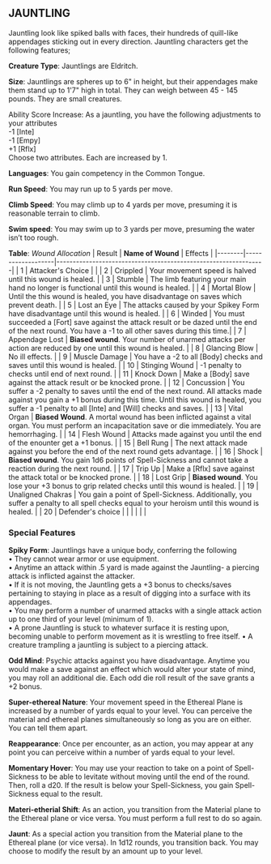 ## JAUNTLING
Jauntling look like spiked balls with faces, their hundreds of quill-like appendages sticking out in every direction. Jauntling characters get the following features;

**Creature Type**: Jauntlings are Eldritch.

**Size**: Jauntlings are spheres up to 6" in height, but their appendages make them stand up to 1'7" high in total. They can weigh between 45 - 145 pounds. They are small creatures.

Ability Score Increase: As a jauntling, you have the following adjustments to your attributes  
-1 [Inte]  
-1 [Empy]  
+1 [Rflx]  
Choose two attributes. Each are increased by 1.

**Languages**: You gain competency in the Common Tongue.

**Run Speed**: You may run up to 5 yards per move.

**Climb Speed**: You may climb up to 4 yards per move, presuming it is reasonable terrain to climb.

**Swim speed**: You may swim up to 3 yards per move, presuming the water isn’t too rough.

**Table**: *Wound Allocation*
| Result | **Name of Wound** | Effects                                                        |
|--------|-------------------|----------------------------------------------------------------|
|   1    | Attacker's Choice |                                                                |
|   2    | Crippled          | Your movement speed is halved until this wound is healed.      |
|   3    | Stumble      | The limb featuring your main hand no longer is functional until this wound is healed. |
|   4    | Mortal Blow       | Until the this wound is healed, you have disadvantage on saves which prevent death. |
|   5    | Lost an Eye       | The attacks caused by your Spikey Form have disadvantage until this wound is healed. |
|   6    | Winded            | You must succeeded a [Fort] save against the attack result or be dazed until the end of the next round. You have a -1 to all other saves during this time.|
|   7    | Appendage Lost | **Biased wound**. Your number of unarmed attacks per action are reduced by one until this wound is healed. |
|   8    | Glancing Blow     | No ill effects.                                     |
|   9    | Muscle Damage     | You have a -2 to all [Body] checks and saves until this wound is healed. |
|   10   | Stinging Wound    | -1 penalty to checks until end of next round. |
|   11   | Knock Down | Make a [Body] save against the attack result  or be knocked prone. |
|   12   | Concussion | You suffer a -2 penalty to saves until the end of the next round. All attacks made against you gain a +1 bonus during this time. Until this wound is healed, you suffer a -1 penalty to all [Inte] and [Will] checks and saves. |
|   13   | Vital Organ | **Biased Wound**. A mortal wound has been inflicted against a vital organ. You must perform an incapacitation save or die immediately. You are hemorrhaging. |
|   14   | Flesh Wound | Attacks made against you until the end of the enounter get a +1 bonus. |
|   15   | Bell Rung | The next attack made against you before the end of the next round gets advantage.  |
|   16   | Shock | **Biased wound**. You gain 1d6 points of Spell-Sickness and cannot take a reaction during the next round. |
|   17   | Trip Up           | Make a [Rflx] save against the attack total or be knocked prone.                                  |
|   18   | Lost Grip | **Biased wound**. You lose your +3 bonus to grip related checks until this wound is healed. |
|   19   | Unaligned Chakras | You gain a point of Spell-Sickness. Additionally, you suffer a penalty to all spell checks equal to your heroism until this wound is healed. |
|   20   | Defender's choice |                                   |
|        |                                                |                                   |

### Special Features

**Spiky Form**: Jauntlings have a unique body, conferring the following  
 • They cannot wear armor or use equipment.  
 • Anytime an attack within .5 yard is made against the Jauntling- a piercing attack is inflicted against the attacker.  
 • If it is not moving, the Jauntling gets a +3 bonus to checks/saves pertaining to staying in place as a result of digging into a surface with its appendages.  
 • You may perform a number of unarmed attacks with a single attack action up to one third of your level (minimum of 1).  
 • A prone Jauntling is stuck to whatever surface it is resting upon, becoming unable to perform movement as it is wrestling to free itself.
 • A creature trampling a jauntling is subject to a piercing attack.

**Odd Mind**: Psychic attacks against you have disadvantage. Anytime you would make a save against an effect which would alter your state of mind, you may roll an additional die. Each odd die roll result of the save grants a +2 bonus.

**Super-ethereal Nature**: Your movement speed in the Ethereal Plane is increased by a number of yards equal to your level. You can perceive the material and ethereal planes simultaneously so long as you are on either. You can tell them apart.

**Reappearance**: Once per encounter, as an action, you may appear at any point you can perceive within a number of yards equal to your level.

**Momentary Hover**: You may use your reaction to take on a point of Spell-Sickness to be able to levitate without moving until the end of the round. Then, roll a d20. If the result is below your Spell-Sickness, you gain Spell-Sickness equal to the result.

**Materi-etherial Shift**: As an action, you transition from the Material plane to the Ethereal plane or vice versa. You must perform a full rest to do so again.

**Jaunt**: As a special action you transition from the Material plane to the Ethereal plane (or vice versa). In 1d12 rounds, you transition back. You may choose to modify the result by an amount up to your level.

